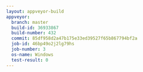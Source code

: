 ```yaml
---
layout: appveyor-build
appveyor:
  branch: master
  build-id: 36933867
  build-number: 432
  commit: 85df958d2a47b175e33ed39527f65b867794bf2a
  job-id: 46bp49o2j2lg79hs
  job-number: 3
  os-name: Windows
  test-result: 0
---
```

